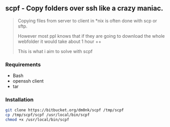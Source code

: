## scpf  - Copy folders over ssh like a crazy maniac.
>Copying files from server to client in *nix is often done with scp or sftp.
>
>However most ppl knows that if they are going to download the whole webfolder it would take about 1 hour ++
> 
> This is what i aim to solve with scpf 
> 

### Requirements ###
* Bash
* openssh client
* tar

### Installation ###
``` bash
git clone https://bitbucket.org/dm0nk/scpf /tmp/scpf
cp /tmp/scpf/scpf /usr/local/bin/scpf
chmod +x /usr/local/bin/scpf
```
